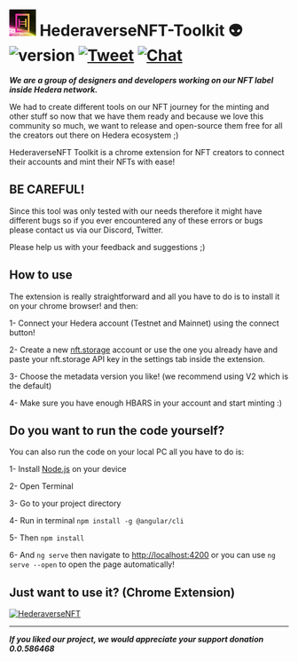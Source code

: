 # ![HederaverseNFT](src/assets/images/48x48.png "HederaverseNFT") HederaverseNFT-Toolkit  👽 ![version](https://img.shields.io/badge/version-1.0.0-blueviolet.svg) [![Tweet](https://img.shields.io/twitter/url/http/shields.io.svg?style=social&logo=twitter)](https://twitter.com/HederaverseNFT) [![Chat](https://img.shields.io/badge/Support-on%20discord-7289da.svg)](https://discord.gg/56TxzvSFVS)


***We are a group of designers and developers working on our NFT label inside Hedera network.***

We had to create different tools on our NFT journey for the minting and other stuff so now that we have them ready and because we love this community so much, we want to release and open-source them free for all the creators out there on Hedera ecosystem ;)

HederaverseNFT Toolkit is a chrome extension for NFT creators to connect their accounts and mint their NFTs with ease!

## BE CAREFUL!
Since this tool was only tested with our needs therefore it might have different bugs so if you ever encountered any of these errors or bugs please contact us via our Discord, Twitter.

Please help us with your feedback and suggestions ;)


## How to use

The extension is really straightforward and all you have to do is to install it on your chrome browser! and then:

1- Connect your Hedera account (Testnet and Mainnet) using the connect button!

2- Create a new [nft.storage](https://nft.storage) account or use the one you already have and paste your nft.storage API key in the settings tab inside the extension.

3- Choose the metadata version you like! (we recommend using V2 which is the default)

4- Make sure you have enough HBARS in your account and start minting :)

## Do you want to run the code yourself?

You can also run the code on your local PC all you have to do is:

1- Install [Node.js](https://nodejs.org/) on your device

2- Open Terminal

3- Go to your project directory

4- Run in terminal `npm install -g @angular/cli`

5- Then `npm install`

6- And `ng serve` then navigate to [http://localhost:4200](http://localhost:4200) or you can use `ng serve --open` to open the page automatically!


## Just want to use it? (Chrome Extension)
[![HederaverseNFT](https://hederaversenft.com/chrome.png "Chrome")](https://chrome.google.com/webstore/detail/hederaversenft-toolkit/fililjofpknghengnbfecoilpjjihogc/)




---------------------------------------------------------
***If you liked our project, we would appreciate your support donation 0.0.586468***





